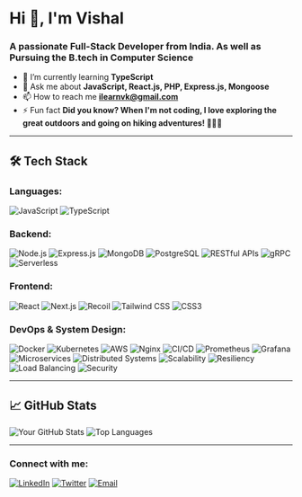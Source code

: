 # Hi 👋, I'm Vishal

### A passionate Full-Stack Developer from India. As well as Pursuing the B.tech in Computer Science 

- 🌱 I’m currently learning **TypeScript**
- 💬 Ask me about **JavaScript, React.js, PHP, Express.js, Mongoose**
- 📫 How to reach me **ilearnvk@gmail.com**
- ⚡ Fun fact **Did you know? When I'm not coding, I love exploring the great outdoors and going on hiking adventures! 🌲🚶‍♂️**

---

## 🛠️ Tech Stack

### **Languages:**
![JavaScript](https://img.shields.io/badge/-JavaScript-F7DF1E?logo=javascript&logoColor=black&style=flat)
![TypeScript](https://img.shields.io/badge/-TypeScript-3178C6?logo=typescript&logoColor=white&style=flat)

### **Backend:**
![Node.js](https://img.shields.io/badge/-Node.js-339933?logo=node.js&logoColor=white&style=flat)
![Express.js](https://img.shields.io/badge/-Express.js-000000?logo=express&logoColor=white&style=flat)
![MongoDB](https://img.shields.io/badge/-MongoDB-47A248?logo=mongodb&logoColor=white&style=flat)
![PostgreSQL](https://img.shields.io/badge/-PostgreSQL-336791?logo=postgresql&logoColor=white&style=flat)
![RESTful APIs](https://img.shields.io/badge/-RESTful%20APIs-FF6C37?logo=rest&logoColor=white&style=flat)
![gRPC](https://img.shields.io/badge/-gRPC-4285F4?logo=grpc&logoColor=white&style=flat)
![Serverless](https://img.shields.io/badge/-Serverless-FD5750?logo=serverless&logoColor=white&style=flat)

### **Frontend:**
![React](https://img.shields.io/badge/-React-61DAFB?logo=react&logoColor=black&style=flat)
![Next.js](https://img.shields.io/badge/-Next.js-000000?logo=next.js&logoColor=white&style=flat)
![Recoil](https://img.shields.io/badge/-Recoil-3578E5?logo=recoil&logoColor=white&style=flat)
![Tailwind CSS](https://img.shields.io/badge/-Tailwind%20CSS-38B2AC?logo=tailwind-css&logoColor=white&style=flat)
![CSS3](https://img.shields.io/badge/-CSS3-1572B6?logo=css3&logoColor=white&style=flat)

### **DevOps & System Design:**
![Docker](https://img.shields.io/badge/-Docker-2496ED?logo=docker&logoColor=white&style=flat)
![Kubernetes](https://img.shields.io/badge/-Kubernetes-326CE5?logo=kubernetes&logoColor=white&style=flat)
![AWS](https://img.shields.io/badge/-AWS-232F3E?logo=amazon-aws&logoColor=white&style=flat)
![Nginx](https://img.shields.io/badge/-Nginx-009639?logo=nginx&logoColor=white&style=flat)
![CI/CD](https://img.shields.io/badge/-CI%2FCD-007EC6?logo=github-actions&logoColor=white&style=flat)
![Prometheus](https://img.shields.io/badge/-Prometheus-E6522C?logo=prometheus&logoColor=white&style=flat)
![Grafana](https://img.shields.io/badge/-Grafana-F46800?logo=grafana&logoColor=white&style=flat)
![Microservices](https://img.shields.io/badge/-Microservices-FF6C37?logo=microservices&logoColor=white&style=flat)
![Distributed Systems](https://img.shields.io/badge/-Distributed%20Systems-4285F4?logo=distributed-systems&logoColor=white&style=flat)
![Scalability](https://img.shields.io/badge/-Scalability-339933?logo=scalability&logoColor=white&style=flat)
![Resiliency](https://img.shields.io/badge/-Resiliency-FF6C37?logo=resiliency&logoColor=white&style=flat)
![Load Balancing](https://img.shields.io/badge/-Load%20Balancing-4285F4?logo=load-balancing&logoColor=white&style=flat)
![Security](https://img.shields.io/badge/-Security-232F3E?logo=security&logoColor=white&style=flat)

---

## 📈 GitHub Stats

![Your GitHub Stats](https://github-readme-stats.vercel.app/api?username=iVishalCode&show_icons=true&theme=radical)
![Top Languages](https://github-readme-stats.vercel.app/api/top-langs/?username=iVishalCode&layout=compact&theme=radical)

---

### Connect with me:

[![LinkedIn](https://img.shields.io/badge/LinkedIn-0A66C2?style=for-the-badge&logo=linkedin&logoColor=white)](https://linkedin.com/in/vishal-kumar-779054260)
[![Twitter](https://img.shields.io/badge/Twitter-1DA1F2?style=for-the-badge&logo=twitter&logoColor=white)](https://twitter.com/iVishalCode)
[![Email](https://img.shields.io/badge/Email-D14836?style=for-the-badge&logo=gmail&logoColor=white)](mailto:ilearnvk@gmail.com)
